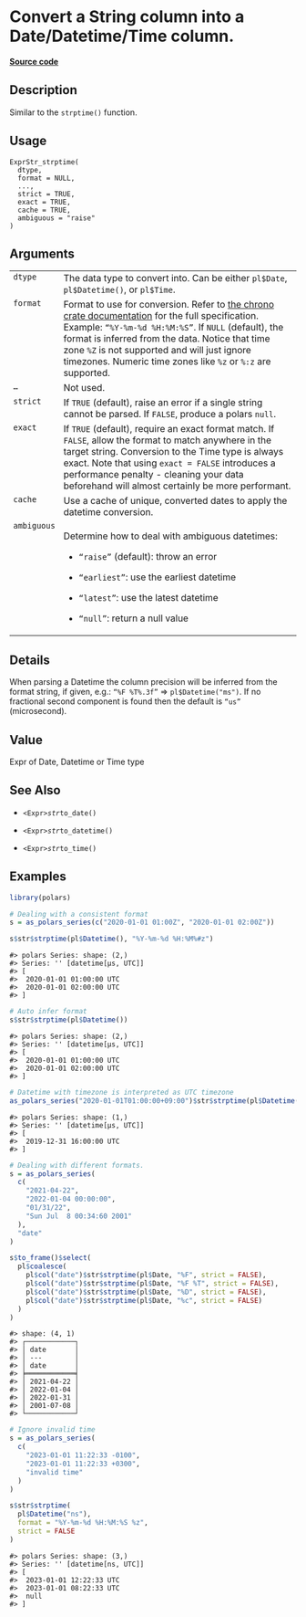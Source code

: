 

# Convert a String column into a Date/Datetime/Time column.

[**Source code**](https://github.com/pola-rs/r-polars/tree/main/R/expr__string.R#L84)

## Description

Similar to the <code>strptime()</code> function.

## Usage

<pre><code class='language-R'>ExprStr_strptime(
  dtype,
  format = NULL,
  ...,
  strict = TRUE,
  exact = TRUE,
  cache = TRUE,
  ambiguous = "raise"
)
</code></pre>

## Arguments

<table>
<tr>
<td style="white-space: nowrap; font-family: monospace; vertical-align: top">
<code id="dtype">dtype</code>
</td>
<td>
The data type to convert into. Can be either <code>pl$Date</code>,
<code>pl$Datetime()</code>, or <code>pl$Time</code>.
</td>
</tr>
<tr>
<td style="white-space: nowrap; font-family: monospace; vertical-align: top">
<code id="format">format</code>
</td>
<td>
Format to use for conversion. Refer to
<a href="https://docs.rs/chrono/latest/chrono/format/strftime/index.html">the
chrono crate documentation</a> for the full specification. Example:
<code>“%Y-%m-%d %H:%M:%S”</code>. If <code>NULL</code> (default), the
format is inferred from the data. Notice that time zone
<code style="white-space: pre;">%Z</code> is not supported and will just
ignore timezones. Numeric time zones like
<code style="white-space: pre;">%z</code> or
<code style="white-space: pre;">%:z</code> are supported.
</td>
</tr>
<tr>
<td style="white-space: nowrap; font-family: monospace; vertical-align: top">
<code id="...">…</code>
</td>
<td>
Not used.
</td>
</tr>
<tr>
<td style="white-space: nowrap; font-family: monospace; vertical-align: top">
<code id="strict">strict</code>
</td>
<td>
If <code>TRUE</code> (default), raise an error if a single string cannot
be parsed. If <code>FALSE</code>, produce a polars <code>null</code>.
</td>
</tr>
<tr>
<td style="white-space: nowrap; font-family: monospace; vertical-align: top">
<code id="exact">exact</code>
</td>
<td>
If <code>TRUE</code> (default), require an exact format match. If
<code>FALSE</code>, allow the format to match anywhere in the target
string. Conversion to the Time type is always exact. Note that using
<code>exact = FALSE</code> introduces a performance penalty - cleaning
your data beforehand will almost certainly be more performant.
</td>
</tr>
<tr>
<td style="white-space: nowrap; font-family: monospace; vertical-align: top">
<code id="cache">cache</code>
</td>
<td>
Use a cache of unique, converted dates to apply the datetime conversion.
</td>
</tr>
<tr>
<td style="white-space: nowrap; font-family: monospace; vertical-align: top">
<code id="ambiguous">ambiguous</code>
</td>
<td>

Determine how to deal with ambiguous datetimes:

<ul>
<li>

<code>“raise”</code> (default): throw an error

</li>
<li>

<code>“earliest”</code>: use the earliest datetime

</li>
<li>

<code>“latest”</code>: use the latest datetime

</li>
<li>

<code>“null”</code>: return a null value

</li>
</ul>
</td>
</tr>
</table>

## Details

When parsing a Datetime the column precision will be inferred from the
format string, if given, e.g.: <code>“%F %T%.3f”</code> =\>
<code>pl$Datetime("ms")</code>. If no fractional second component is
found then the default is <code>“us”</code> (microsecond).

## Value

Expr of Date, Datetime or Time type

## See Also

<ul>
<li>

<code>\<Expr\>$str$to_date()</code>

</li>
<li>

<code>\<Expr\>$str$to_datetime()</code>

</li>
<li>

<code>\<Expr\>$str$to_time()</code>

</li>
</ul>

## Examples

``` r
library(polars)

# Dealing with a consistent format
s = as_polars_series(c("2020-01-01 01:00Z", "2020-01-01 02:00Z"))

s$str$strptime(pl$Datetime(), "%Y-%m-%d %H:%M%#z")
```

    #> polars Series: shape: (2,)
    #> Series: '' [datetime[μs, UTC]]
    #> [
    #>  2020-01-01 01:00:00 UTC
    #>  2020-01-01 02:00:00 UTC
    #> ]

``` r
# Auto infer format
s$str$strptime(pl$Datetime())
```

    #> polars Series: shape: (2,)
    #> Series: '' [datetime[μs, UTC]]
    #> [
    #>  2020-01-01 01:00:00 UTC
    #>  2020-01-01 02:00:00 UTC
    #> ]

``` r
# Datetime with timezone is interpreted as UTC timezone
as_polars_series("2020-01-01T01:00:00+09:00")$str$strptime(pl$Datetime())
```

    #> polars Series: shape: (1,)
    #> Series: '' [datetime[μs, UTC]]
    #> [
    #>  2019-12-31 16:00:00 UTC
    #> ]

``` r
# Dealing with different formats.
s = as_polars_series(
  c(
    "2021-04-22",
    "2022-01-04 00:00:00",
    "01/31/22",
    "Sun Jul  8 00:34:60 2001"
  ),
  "date"
)

s$to_frame()$select(
  pl$coalesce(
    pl$col("date")$str$strptime(pl$Date, "%F", strict = FALSE),
    pl$col("date")$str$strptime(pl$Date, "%F %T", strict = FALSE),
    pl$col("date")$str$strptime(pl$Date, "%D", strict = FALSE),
    pl$col("date")$str$strptime(pl$Date, "%c", strict = FALSE)
  )
)
```

    #> shape: (4, 1)
    #> ┌────────────┐
    #> │ date       │
    #> │ ---        │
    #> │ date       │
    #> ╞════════════╡
    #> │ 2021-04-22 │
    #> │ 2022-01-04 │
    #> │ 2022-01-31 │
    #> │ 2001-07-08 │
    #> └────────────┘

``` r
# Ignore invalid time
s = as_polars_series(
  c(
    "2023-01-01 11:22:33 -0100",
    "2023-01-01 11:22:33 +0300",
    "invalid time"
  )
)

s$str$strptime(
  pl$Datetime("ns"),
  format = "%Y-%m-%d %H:%M:%S %z",
  strict = FALSE
)
```

    #> polars Series: shape: (3,)
    #> Series: '' [datetime[ns, UTC]]
    #> [
    #>  2023-01-01 12:22:33 UTC
    #>  2023-01-01 08:22:33 UTC
    #>  null
    #> ]
